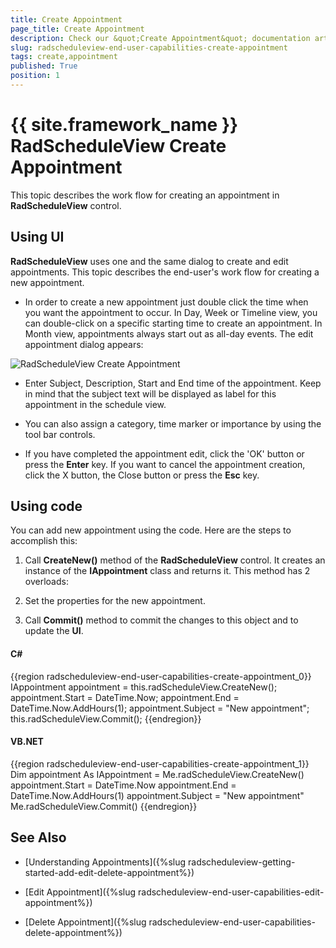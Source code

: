 ```yaml
---
title: Create Appointment
page_title: Create Appointment
description: Check our &quot;Create Appointment&quot; documentation article for the RadScheduleView {{ site.framework_name }} control.
slug: radscheduleview-end-user-capabilities-create-appointment
tags: create,appointment
published: True
position: 1
---
```


# {{ site.framework_name }} RadScheduleView Create Appointment

This topic describes the work flow for creating an appointment in __RadScheduleView__ control.      

## Using UI

__RadScheduleView__ uses one and the same dialog to create and edit appointments. This topic describes the end-user's work flow for creating a new appointment.        

* In order to create a new appointment just double click the time when you want the appointment to occur. In Day, Week or Timeline view, you can double-click on a specific starting time to create an appointment. In Month view, appointments always start out as all-day events. The edit appointment dialog appears:

![RadScheduleView Create Appointment](images/radscheduleview_end_user_capabilities_create_appointment_01.png)

* Enter Subject, Description, Start and End time of the appointment. Keep in mind that the subject text will be displayed as label for this appointment in the schedule view.

* You can also assign a category, time marker or importance by using the tool bar controls.

* If you have completed the appointment edit, click the 'OK' button or press the __Enter__ key. If you want to cancel the appointment creation, click the X button, the Close button or press the __Esc__ key.

## Using code

You can add new appointment using the code. Here are the steps to accomplish this:

1. Call __CreateNew()__ method of the __RadScheduleView__ control. It creates an instance of the __IAppointment__ class and returns it. This method has 2 overloads:

1. Set the properties for the new appointment.

1. Call __Commit()__ method to commit the changes to this object and to update the __UI__.
          

#### __C#__

{{region radscheduleview-end-user-capabilities-create-appointment_0}}
	IAppointment appointment = this.radScheduleView.CreateNew();
	appointment.Start = DateTime.Now;
	appointment.End = DateTime.Now.AddHours(1);
	appointment.Subject = "New appointment";
	this.radScheduleView.Commit();
{{endregion}}

#### __VB.NET__

{{region radscheduleview-end-user-capabilities-create-appointment_1}}
	Dim appointment As IAppointment = Me.radScheduleView.CreateNew()
	appointment.Start = DateTime.Now
	appointment.End = DateTime.Now.AddHours(1)
	appointment.Subject = "New appointment"
	Me.radScheduleView.Commit()
{{endregion}}

## See Also

 * [Understanding Appointments]({%slug radscheduleview-getting-started-add-edit-delete-appointment%})

 * [Edit Appointment]({%slug radscheduleview-end-user-capabilities-edit-appointment%})

 * [Delete Appointment]({%slug radscheduleview-end-user-capabilities-delete-appointment%})
